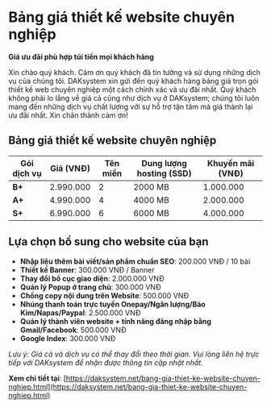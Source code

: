 # Bảng giá thiết kế website chuyên nghiệp

**Giá ưu đãi phù hợp túi tiền mọi khách hàng**

Xin chào quý khách. Cảm ơn quý khách đã tin tưởng và sử dụng những dịch vụ của chúng tôi. DAKsystem xin gửi đến quý khách hàng bảng giá trọn gói thiết kế web chuyên nghiệp một cách chính xác và ưu đãi nhất. Quý khách không phải lo lắng về giá cả cũng như dịch vụ ở DAKsystem; chúng tôi luôn mang đến những dịch vụ chất lượng với sự hỗ trợ tận tâm mà giá thành lại ưu đãi nhất. Xin chân thành cảm ơn!

## Bảng giá thiết kế website chuyên nghiệp

| Gói dịch vụ | Giá (VNĐ) | Tên miền | Dung lượng hosting (SSD) | Khuyến mãi (VNĐ) |
|-------------|-----------|----------|--------------------------|------------------|
| **B+**     | 2.990.000 | 2        | 2000 MB                  | 1.000.000        |
| **A+**     | 4.990.000 | 4        | 4000 MB                  | 2.000.000        |
| **S+**     | 6.990.000 | 6        | 6000 MB                  | 4.000.000        |

## Lựa chọn bổ sung cho website của bạn

- **Nhập liệu thêm bài viết/sản phẩm chuẩn SEO**: 200.000 VNĐ / 10 bài
- **Thiết kế Banner**: 300.000 VNĐ / Banner
- **Thay đổi bố cục giao diện**: 2.000.000 VNĐ
- **Quản lý Popup ở trang chủ**: 300.000 VNĐ
- **Chống copy nội dung trên Website**: 500.000 VNĐ
- **Nhúng thanh toán trực tuyến Onepay/Ngân lượng/Bảo Kim/Napas/Paypal**: 2.500.000 VNĐ
- **Quản lý thành viên website + tính năng đăng nhập bằng Gmail/Facebook**: 500.000 VNĐ
- **Google Index**: 300.000 VNĐ

*Lưu ý: Giá cả và dịch vụ có thể thay đổi theo thời gian. Vui lòng liên hệ trực tiếp với DAKsystem để nhận được thông tin cập nhật nhất.*

**Xem chi tiết tại**: [https://daksystem.net/bang-gia-thiet-ke-website-chuyen-nghiep.html](https://daksystem.net/bang-gia-thiet-ke-website-chuyen-nghiep.html)
